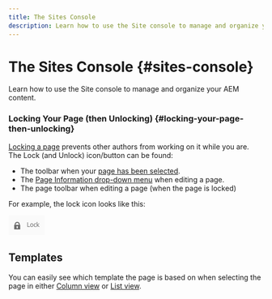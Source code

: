 ```yaml
---
title: The Sites Console
description: Learn how to use the Site console to manage and organize your AEM content.
---
```


# The Sites Console {#sites-console}

Learn how to use the Site console to manage and organize your AEM content.

### Locking Your Page (then Unlocking) {#locking-your-page-then-unlocking}

[Locking a page](/help/sites-cloud/authoring/fundamentals/editing-content.md#locking-a-page) prevents other authors from working on it while you are. The Lock (and Unlock) icon/button can be found:

* The toolbar when your [page has been selected](#selecting-your-page-for-further-action).
* The [Page Information drop-down menu](#editing-the-page-properties) when editing a page.
* The page toolbar when editing a page (when the page is locked)

For example, the lock icon looks like this:

![Lock button](/help/sites-cloud/authoring/assets/lock.png)

## Templates

You can easily see which template the page is based on when selecting the page in either [Column view](/help/sites-cloud/authoring/getting-started/basic-handling.md#column-view) or [List view](/help/sites-cloud/authoring/getting-started/basic-handling.md#list-view).
